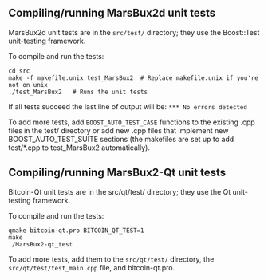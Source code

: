 Compiling/running MarsBux2d unit tests
------------------------------------

MarsBux2d unit tests are in the `src/test/` directory; they
use the Boost::Test unit-testing framework.

To compile and run the tests:

	cd src
	make -f makefile.unix test_MarsBux2  # Replace makefile.unix if you're not on unix
	./test_MarsBux2   # Runs the unit tests

If all tests succeed the last line of output will be:
`*** No errors detected`

To add more tests, add `BOOST_AUTO_TEST_CASE` functions to the existing
.cpp files in the test/ directory or add new .cpp files that
implement new BOOST_AUTO_TEST_SUITE sections (the makefiles are
set up to add test/*.cpp to test_MarsBux2 automatically).


Compiling/running MarsBux2-Qt unit tests
---------------------------------------

Bitcoin-Qt unit tests are in the src/qt/test/ directory; they
use the Qt unit-testing framework.

To compile and run the tests:

	qmake bitcoin-qt.pro BITCOIN_QT_TEST=1
	make
	./MarsBux2-qt_test

To add more tests, add them to the `src/qt/test/` directory,
the `src/qt/test/test_main.cpp` file, and bitcoin-qt.pro.
